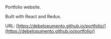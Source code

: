 Portfolio website.

Built with React and Redux.

URL: 
[https://debelopumento.github.io/portfolio/](https://debelopumento.github.io/portfolio/)
